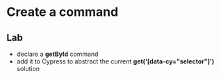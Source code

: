 <!-- .slide: class="exercice" -->

# Create a command

## Lab


* declare a **getById** command
* add it to Cypress to abstract the current **get('[data-cy="selector"]')** solution
